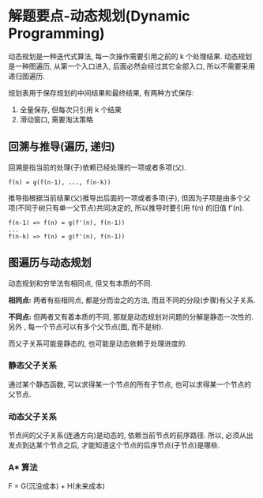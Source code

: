 # 解题要点-动态规划(Dynamic Programming)

动态规划是一种迭代式算法, 每一次操作需要引用之前的 k 个处理结果. 动态规划是一种图遍历, 从第一个入口进入, 后面必然会经过其它全部入口, 所以不需要采用递归图遍历.

规划表用于保存规划的中间结果和最终结果, 有两种方式保存:

1. 全量保存, 但每次只引用 k 个结果
2. 滑动窗口, 需要淘汰策略

## 回溯与推导(遍历, 递归)

回溯是指当前的处理(子)依赖已经处理的一项或者多项(父).

	f(n) = g(f(n-1), ..., f(n-k))

推导指根据当前结果(父)推导出后面的一项或者多项(子), 但因为子项是由多个父项(不同于树只有单一父节点)共同决定的, 所以推导时要引用 f(n) 的旧值 f'(n).

	f(n-1) => f(n) = g(f'(n), f(n-1))
	...
	f(n-k) => f(n) = g(f'(n), f(n-1))

## 图遍历与动态规划

动态规划和穷举法有相同点, 但又有本质的不同.

**相同点:** 两者有些相同点, 都是分而治之的方法, 而且不同的分段(步骤)有父子关系.

**不同点:** 但两者又有着本质的不同, 那就是动态规划对问题的分解是静态一次性的. 另外 , 每一个节点可以有多个父节点(图, 而不是树).

而父子关系可能是静态的, 也可能是动态依赖于处理进度的.

### 静态父子关系

通过某个静态函数, 可以求得某一个节点的所有子节点, 也可以求得某一个节点的父节点.

### 动态父子关系

节点间的父子关系(连通方向)是动态的, 依赖当前节点的前序路径. 所以, 必须从出发点到达某个节点之后, 才能知道这个节点的后序节点(子节点)是哪些.

### A* 算法

F = G(沉没成本) + H(未来成本)
